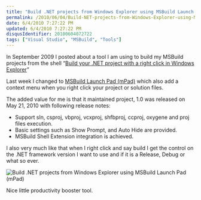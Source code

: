 ```yaml
---
title: "Build .NET projects from Windows Explorer using MSBuild Launch Pad (mPad)"
permalink: /2010/06/04/Build-NET-projects-from-Windows-Explorer-using-MSBuild-Launch-Pad-(mPad)/
date: 6/4/2010 7:27:22 PM
updated: 6/4/2010 7:27:22 PM
disqusIdentifier: 20100604072722
tags: ["Visual Studio", "MSBuild", "Tools"]
---
```

In September 2009 I posted about a tool I am using to build my MSBuild projects from the shell “[Build your .NET project with a right click in Windows Explorer](http://www.laurentkempe.com/post/Build-your-NET-project-with-a-right-click-in-Windows-Explorer.aspx)”

Last week I changed to [MSBuild Launch Pad (mPad)](http://msbuildlaunchpad.codeplex.com/) which also add a context menu when you right click your project or solution files.
<!-- more -->

The added value for me is that it maintained project, 1.0 was released on May 21, 2010 with following release notes:

* Support sln, csproj, vbproj, vcxproj, shfbproj, ccproj, oxygene and proj files execution.
* Basic settings such as Show Prompt, and Auto Hide are provided. 
* MSBuild Shell Extension integration is achieved.   

I also very much like that when I right click and say build I get the control on the .NET framework version I want to use and if it is a Release, Debug or what so ever.

![Build .NET projects from Windows Explorer using MSBuild Launch Pad (mPad)](https://farm2.staticflickr.com/1637/24579513125_c928206b6f_o.png) 

Nice little productivity booster tool.
